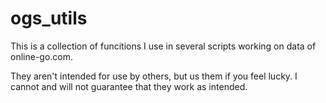 # ogs_utils

This is a collection of funcitions I use in several scripts working on data of online-go.com.

They aren't intended for use by others, but us them if you feel lucky. I cannot and will not guarantee that they work as intended.
